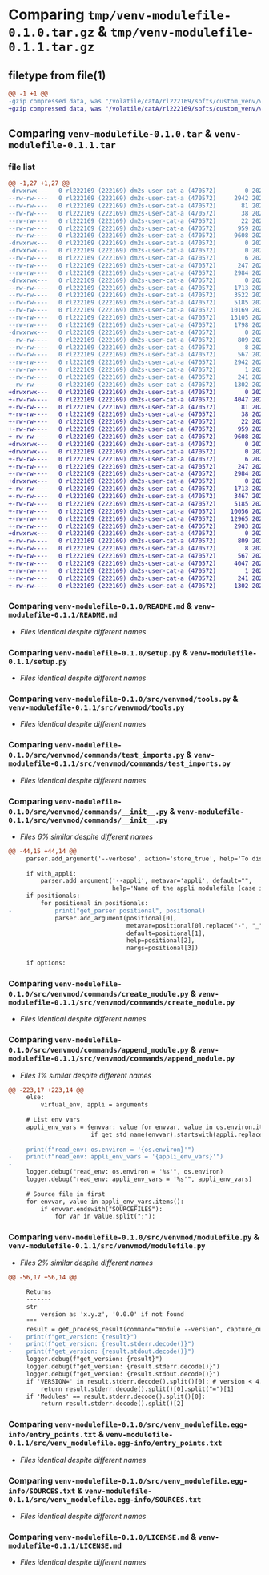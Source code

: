 # Comparing `tmp/venv-modulefile-0.1.0.tar.gz` & `tmp/venv-modulefile-0.1.1.tar.gz`

## filetype from file(1)

```diff
@@ -1 +1 @@
-gzip compressed data, was "/volatile/catA/rl222169/softs/custom_venv/venv-modulefile/dist/tmpp6eu4o7a/venv-modulefile-0.1.0.tar", last modified: Tue May 23 14:27:08 2023, max compression
+gzip compressed data, was "/volatile/catA/rl222169/softs/custom_venv/venv-modulefile/dist/tmpf2iq8d1m/venv-modulefile-0.1.1.tar", last modified: Tue May 23 15:19:45 2023, max compression
```

## Comparing `venv-modulefile-0.1.0.tar` & `venv-modulefile-0.1.1.tar`

### file list

```diff
@@ -1,27 +1,27 @@
-drwxrwx---   0 rl222169 (222169) dm2s-user-cat-a (470572)        0 2023-05-23 14:27:08.000000 venv-modulefile-0.1.0/
--rw-rw----   0 rl222169 (222169) dm2s-user-cat-a (470572)     2942 2023-05-23 14:27:08.000000 venv-modulefile-0.1.0/PKG-INFO
--rw-rw----   0 rl222169 (222169) dm2s-user-cat-a (470572)       81 2023-05-04 08:19:39.000000 venv-modulefile-0.1.0/pyproject.toml
--rw-rw----   0 rl222169 (222169) dm2s-user-cat-a (470572)       38 2023-05-23 14:27:08.000000 venv-modulefile-0.1.0/setup.cfg
--rw-rw----   0 rl222169 (222169) dm2s-user-cat-a (470572)       22 2023-04-19 16:42:18.000000 venv-modulefile-0.1.0/MANIFEST.in
--rw-rw----   0 rl222169 (222169) dm2s-user-cat-a (470572)      959 2023-05-22 14:55:50.000000 venv-modulefile-0.1.0/README.md
--rw-rw----   0 rl222169 (222169) dm2s-user-cat-a (470572)     9608 2023-05-22 10:27:41.000000 venv-modulefile-0.1.0/setup.py
-drwxrwx---   0 rl222169 (222169) dm2s-user-cat-a (470572)        0 2023-05-23 14:27:08.000000 venv-modulefile-0.1.0/src/
-drwxrwx---   0 rl222169 (222169) dm2s-user-cat-a (470572)        0 2023-05-23 14:27:08.000000 venv-modulefile-0.1.0/src/venvmod/
--rw-rw----   0 rl222169 (222169) dm2s-user-cat-a (470572)        6 2023-05-23 14:25:55.000000 venv-modulefile-0.1.0/src/venvmod/VERSION
--rw-rw----   0 rl222169 (222169) dm2s-user-cat-a (470572)      247 2023-05-23 10:47:49.000000 venv-modulefile-0.1.0/src/venvmod/__init__.py
--rw-rw----   0 rl222169 (222169) dm2s-user-cat-a (470572)     2984 2023-05-23 12:42:56.000000 venv-modulefile-0.1.0/src/venvmod/tools.py
-drwxrwx---   0 rl222169 (222169) dm2s-user-cat-a (470572)        0 2023-05-23 14:27:08.000000 venv-modulefile-0.1.0/src/venvmod/commands/
--rw-rw----   0 rl222169 (222169) dm2s-user-cat-a (470572)     1713 2023-05-23 14:21:45.000000 venv-modulefile-0.1.0/src/venvmod/commands/test_imports.py
--rw-rw----   0 rl222169 (222169) dm2s-user-cat-a (470572)     3522 2023-05-23 14:02:10.000000 venv-modulefile-0.1.0/src/venvmod/commands/__init__.py
--rw-rw----   0 rl222169 (222169) dm2s-user-cat-a (470572)     5185 2023-05-23 14:00:38.000000 venv-modulefile-0.1.0/src/venvmod/commands/create_module.py
--rw-rw----   0 rl222169 (222169) dm2s-user-cat-a (470572)    10169 2023-05-23 13:58:47.000000 venv-modulefile-0.1.0/src/venvmod/commands/append_module.py
--rw-rw----   0 rl222169 (222169) dm2s-user-cat-a (470572)    13105 2023-05-23 14:13:14.000000 venv-modulefile-0.1.0/src/venvmod/modulefile.py
--rw-rw----   0 rl222169 (222169) dm2s-user-cat-a (470572)     1798 2023-05-22 15:00:27.000000 venv-modulefile-0.1.0/src/README.md
-drwxrwx---   0 rl222169 (222169) dm2s-user-cat-a (470572)        0 2023-05-23 14:27:08.000000 venv-modulefile-0.1.0/src/venv_modulefile.egg-info/
--rw-rw----   0 rl222169 (222169) dm2s-user-cat-a (470572)      809 2023-05-23 14:27:08.000000 venv-modulefile-0.1.0/src/venv_modulefile.egg-info/entry_points.txt
--rw-rw----   0 rl222169 (222169) dm2s-user-cat-a (470572)        8 2023-05-23 14:27:08.000000 venv-modulefile-0.1.0/src/venv_modulefile.egg-info/top_level.txt
--rw-rw----   0 rl222169 (222169) dm2s-user-cat-a (470572)      567 2023-05-23 14:27:08.000000 venv-modulefile-0.1.0/src/venv_modulefile.egg-info/SOURCES.txt
--rw-rw----   0 rl222169 (222169) dm2s-user-cat-a (470572)     2942 2023-05-23 14:27:08.000000 venv-modulefile-0.1.0/src/venv_modulefile.egg-info/PKG-INFO
--rw-rw----   0 rl222169 (222169) dm2s-user-cat-a (470572)        1 2023-05-23 14:27:08.000000 venv-modulefile-0.1.0/src/venv_modulefile.egg-info/dependency_links.txt
--rw-rw----   0 rl222169 (222169) dm2s-user-cat-a (470572)      241 2023-05-23 14:27:08.000000 venv-modulefile-0.1.0/src/venv_modulefile.egg-info/requires.txt
--rw-rw----   0 rl222169 (222169) dm2s-user-cat-a (470572)     1302 2023-05-04 08:19:39.000000 venv-modulefile-0.1.0/LICENSE.md
+drwxrwx---   0 rl222169 (222169) dm2s-user-cat-a (470572)        0 2023-05-23 15:19:45.000000 venv-modulefile-0.1.1/
+-rw-rw----   0 rl222169 (222169) dm2s-user-cat-a (470572)     4047 2023-05-23 15:19:45.000000 venv-modulefile-0.1.1/PKG-INFO
+-rw-rw----   0 rl222169 (222169) dm2s-user-cat-a (470572)       81 2023-05-04 08:19:39.000000 venv-modulefile-0.1.1/pyproject.toml
+-rw-rw----   0 rl222169 (222169) dm2s-user-cat-a (470572)       38 2023-05-23 15:19:45.000000 venv-modulefile-0.1.1/setup.cfg
+-rw-rw----   0 rl222169 (222169) dm2s-user-cat-a (470572)       22 2023-04-19 16:42:18.000000 venv-modulefile-0.1.1/MANIFEST.in
+-rw-rw----   0 rl222169 (222169) dm2s-user-cat-a (470572)      959 2023-05-22 14:55:50.000000 venv-modulefile-0.1.1/README.md
+-rw-rw----   0 rl222169 (222169) dm2s-user-cat-a (470572)     9608 2023-05-22 10:27:41.000000 venv-modulefile-0.1.1/setup.py
+drwxrwx---   0 rl222169 (222169) dm2s-user-cat-a (470572)        0 2023-05-23 15:19:45.000000 venv-modulefile-0.1.1/src/
+drwxrwx---   0 rl222169 (222169) dm2s-user-cat-a (470572)        0 2023-05-23 15:19:45.000000 venv-modulefile-0.1.1/src/venvmod/
+-rw-rw----   0 rl222169 (222169) dm2s-user-cat-a (470572)        6 2023-05-23 15:19:14.000000 venv-modulefile-0.1.1/src/venvmod/VERSION
+-rw-rw----   0 rl222169 (222169) dm2s-user-cat-a (470572)      247 2023-05-23 10:47:49.000000 venv-modulefile-0.1.1/src/venvmod/__init__.py
+-rw-rw----   0 rl222169 (222169) dm2s-user-cat-a (470572)     2984 2023-05-23 12:42:56.000000 venv-modulefile-0.1.1/src/venvmod/tools.py
+drwxrwx---   0 rl222169 (222169) dm2s-user-cat-a (470572)        0 2023-05-23 15:19:45.000000 venv-modulefile-0.1.1/src/venvmod/commands/
+-rw-rw----   0 rl222169 (222169) dm2s-user-cat-a (470572)     1713 2023-05-23 14:21:45.000000 venv-modulefile-0.1.1/src/venvmod/commands/test_imports.py
+-rw-rw----   0 rl222169 (222169) dm2s-user-cat-a (470572)     3467 2023-05-23 14:58:07.000000 venv-modulefile-0.1.1/src/venvmod/commands/__init__.py
+-rw-rw----   0 rl222169 (222169) dm2s-user-cat-a (470572)     5185 2023-05-23 14:00:38.000000 venv-modulefile-0.1.1/src/venvmod/commands/create_module.py
+-rw-rw----   0 rl222169 (222169) dm2s-user-cat-a (470572)    10056 2023-05-23 14:58:12.000000 venv-modulefile-0.1.1/src/venvmod/commands/append_module.py
+-rw-rw----   0 rl222169 (222169) dm2s-user-cat-a (470572)    12965 2023-05-23 14:57:37.000000 venv-modulefile-0.1.1/src/venvmod/modulefile.py
+-rw-rw----   0 rl222169 (222169) dm2s-user-cat-a (470572)     2903 2023-05-23 15:18:04.000000 venv-modulefile-0.1.1/src/README.md
+drwxrwx---   0 rl222169 (222169) dm2s-user-cat-a (470572)        0 2023-05-23 15:19:45.000000 venv-modulefile-0.1.1/src/venv_modulefile.egg-info/
+-rw-rw----   0 rl222169 (222169) dm2s-user-cat-a (470572)      809 2023-05-23 15:19:45.000000 venv-modulefile-0.1.1/src/venv_modulefile.egg-info/entry_points.txt
+-rw-rw----   0 rl222169 (222169) dm2s-user-cat-a (470572)        8 2023-05-23 15:19:45.000000 venv-modulefile-0.1.1/src/venv_modulefile.egg-info/top_level.txt
+-rw-rw----   0 rl222169 (222169) dm2s-user-cat-a (470572)      567 2023-05-23 15:19:45.000000 venv-modulefile-0.1.1/src/venv_modulefile.egg-info/SOURCES.txt
+-rw-rw----   0 rl222169 (222169) dm2s-user-cat-a (470572)     4047 2023-05-23 15:19:45.000000 venv-modulefile-0.1.1/src/venv_modulefile.egg-info/PKG-INFO
+-rw-rw----   0 rl222169 (222169) dm2s-user-cat-a (470572)        1 2023-05-23 15:19:45.000000 venv-modulefile-0.1.1/src/venv_modulefile.egg-info/dependency_links.txt
+-rw-rw----   0 rl222169 (222169) dm2s-user-cat-a (470572)      241 2023-05-23 15:19:45.000000 venv-modulefile-0.1.1/src/venv_modulefile.egg-info/requires.txt
+-rw-rw----   0 rl222169 (222169) dm2s-user-cat-a (470572)     1302 2023-05-04 08:19:39.000000 venv-modulefile-0.1.1/LICENSE.md
```

### Comparing `venv-modulefile-0.1.0/README.md` & `venv-modulefile-0.1.1/README.md`

 * *Files identical despite different names*

### Comparing `venv-modulefile-0.1.0/setup.py` & `venv-modulefile-0.1.1/setup.py`

 * *Files identical despite different names*

### Comparing `venv-modulefile-0.1.0/src/venvmod/tools.py` & `venv-modulefile-0.1.1/src/venvmod/tools.py`

 * *Files identical despite different names*

### Comparing `venv-modulefile-0.1.0/src/venvmod/commands/test_imports.py` & `venv-modulefile-0.1.1/src/venvmod/commands/test_imports.py`

 * *Files identical despite different names*

### Comparing `venv-modulefile-0.1.0/src/venvmod/commands/__init__.py` & `venv-modulefile-0.1.1/src/venvmod/commands/__init__.py`

 * *Files 6% similar despite different names*

```diff
@@ -44,15 +44,14 @@
     parser.add_argument('--verbose', action='store_true', help='To display the result.')
 
     if with_appli:
         parser.add_argument('--appli', metavar='appli', default="",
                             help='Name of the appli modulefile (case insensitive)')
     if positionals:
         for positional in positionals:
-            print("get_parser positional", positional)
             parser.add_argument(positional[0],
                                 metavar=positional[0].replace("-", "_"),
                                 default=positional[1],
                                 help=positional[2],
                                 nargs=positional[3])
 
     if options:
```

### Comparing `venv-modulefile-0.1.0/src/venvmod/commands/create_module.py` & `venv-modulefile-0.1.1/src/venvmod/commands/create_module.py`

 * *Files identical despite different names*

### Comparing `venv-modulefile-0.1.0/src/venvmod/commands/append_module.py` & `venv-modulefile-0.1.1/src/venvmod/commands/append_module.py`

 * *Files 1% similar despite different names*

```diff
@@ -223,17 +223,14 @@
     else:
         virtual_env, appli = arguments
 
     # List env vars
     appli_env_vars = {envvar: value for envvar, value in os.environ.items()
                       if get_std_name(envvar).startswith(appli.replace('.', '_'))}
 
-    print(f"read_env: os.environ = '{os.environ}'")
-    print(f"read_env: appli_env_vars = '{appli_env_vars}'")
-
     logger.debug("read_env: os.environ = '%s'", os.environ)
     logger.debug("read_env: appli_env_vars = '%s'", appli_env_vars)
 
     # Source file in first
     for envvar, value in appli_env_vars.items():
         if envvar.endswith("SOURCEFILES"):
             for var in value.split(";"):
```

### Comparing `venv-modulefile-0.1.0/src/venvmod/modulefile.py` & `venv-modulefile-0.1.1/src/venvmod/modulefile.py`

 * *Files 2% similar despite different names*

```diff
@@ -56,17 +56,14 @@
 
     Returns
     -------
     str
         version as 'x.y.z', '0.0.0' if not found
     """
     result = get_process_result(command="module --version", capture_output=True)
-    print(f"get_version: {result}")
-    print(f"get_version: {result.stderr.decode()}")
-    print(f"get_version: {result.stdout.decode()}")
     logger.debug(f"get_version: {result}")
     logger.debug(f"get_version: {result.stderr.decode()}")
     logger.debug(f"get_version: {result.stdout.decode()}")
     if 'VERSION=' in result.stderr.decode().split()[0]: # version < 4.0
         return result.stderr.decode().split()[0].split("=")[1]
     if 'Modules' == result.stderr.decode().split()[0]:
         return result.stderr.decode().split()[2]
```

### Comparing `venv-modulefile-0.1.0/src/venv_modulefile.egg-info/entry_points.txt` & `venv-modulefile-0.1.1/src/venv_modulefile.egg-info/entry_points.txt`

 * *Files identical despite different names*

### Comparing `venv-modulefile-0.1.0/src/venv_modulefile.egg-info/SOURCES.txt` & `venv-modulefile-0.1.1/src/venv_modulefile.egg-info/SOURCES.txt`

 * *Files identical despite different names*

### Comparing `venv-modulefile-0.1.0/LICENSE.md` & `venv-modulefile-0.1.1/LICENSE.md`

 * *Files identical despite different names*

